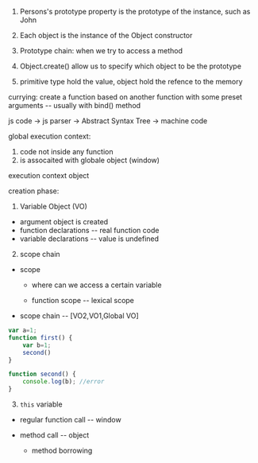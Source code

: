 1. Persons's prototype property is the prototype of the instance, such as John
2. Each object is the instance of the Object constructor
3. Prototype chain: when we try to access a method

1. Object.create() allow us to specify which object to be the prototype

1. primitive type hold the value, object hold the refence to the memory



currying: create a function based on another function with some preset arguments -- usually with bind() method


js code -> js parser -> Abstract Syntax Tree -> machine code

global execution context: 
1) code not inside any function
2) is assocaited with globale object (window)



execution context object 

creation phase:

1) Variable Object (VO)
* argument object is created
* function declarations -- real function code
* variable declarations -- value is undefined

2) scope chain
* scope 

    - where can we access a certain variable
    
    - function scope -- lexical scope

* scope chain -- [VO2,VO1,Global VO]

```javascript
var a=1;
function first() {
    var b=1;
    second()
}

function second() {
    console.log(b); //error
}
```

3) `this` variable
* regular function call -- window
* method call -- object

    - method borrowing

